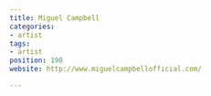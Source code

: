 ```yaml
---
title: Miguel Campbell
categories:
- artist
tags:
- artist
position: 190
website: http://www.miguelcampbellofficial.com/

---
```


